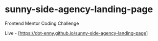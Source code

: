 ﻿# sunny-side-agency-landing-page
 Frontend Mentor Coding Challenge 

Live - [https://dot-enny.github.io/sunny-side-agency-landing-page]
